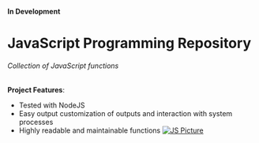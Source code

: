 **In Development**
# JavaScript Programming Repository
###### Collection of JavaScript functions
**Project Features**:
  * Tested with NodeJS
  * Easy output customization of outputs and interaction with system processes 
  * Highly readable and maintainable functions
[![JS Picture](https://cdn.freebiesupply.com/logos/large/2x/logo-javascript-logo-png-transparent.png)](https://github.com/dzyphr/js_repo)
